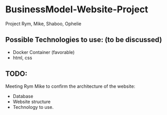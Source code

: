 # BusinessModel-Website-Project
Project Rym, Mike, Shaboo, Ophelie

## Possible Technologies to use: (to be discussed)
- Docker Container (favorable)
- html, css 

## TODO:
Meeting Rym Mike to confirm the architecture of the website:
- Database  
- Website structure
- Technology to use.  

